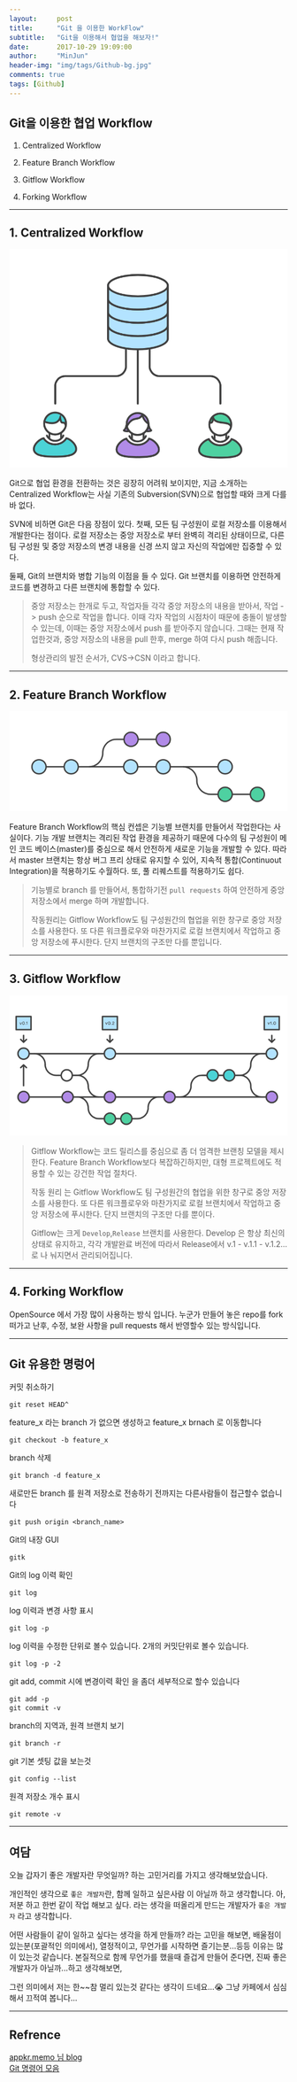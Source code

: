 ```yaml
---
layout:     post
title:      "Git 을 이용한 WorkFlow"
subtitle:   "Git을 이용해서 협업을 해보자!"
date:       2017-10-29 19:09:00
author:     "MinJun"
header-img: "img/tags/Github-bg.jpg"
comments: true
tags: [Github]
---
```


## Git을 이용한 협업 Workflow 

1. Centralized Workflow

2. Feature Branch Workflow

3. Gitflow Workflow

4. Forking Workflow

---

## 1. Centralized Workflow


![screen](/img/posts/gitworkflow.jpg)

Git으로 협업 환경을 전환하는 것은 굉장히 어려워 보이지만, 지금 소개하는 Centralized Workflow는 사실 기존의 Subversion(SVN)으로 협업할 때와 크게 다를 바 없다. <br>

SVN에 비하면 Git은 다음 장점이 있다. 첫째, 모든 팀 구성원이 로컬 저장소를 이용해서 개발한다는 점이다. 로컬 저장소는 중앙 저장소로 부터 완벽히 격리된 상태이므로, 다른 팀 구성원 및 중앙 저장소의 변경 내용을 신경 쓰지 않고 자신의 작업에만 집중할 수 있다. <br>

둘째, Git의 브랜치와 병합 기능의 이점을 들 수 있다. Git 브랜치를 이용하면 안전하게 코드를 변경하고 다른 브랜치에 통합할 수 있다.

> 중앙 저장소는 한개로 두고, 작업자들 각각 중앙 저장소의 내용을 받아서, 작업 -> push 순으로 작업을 합니다. 이때 각자 작업의 시점차이 때문에 충돌이 발생할수 있는데, 이때는 중앙 저장소에서 push 를 받아주지 않습니다. 그때는 현재 작업한것과, 중앙 저장소의 내용을 pull 한후, merge 하여 다시 push 해줍니다.
> 
> 형상관리의 발전 순서가, CVS->CSN 이라고 합니다.

---

## 2. Feature Branch Workflow

![screen](/img/posts/gitworkflow-1.jpg)

Feature Branch Workflow의 핵심 컨셉은 기능별 브랜치를 만들어서 작업한다는 사실이다. 기능 개발 브랜치는 격리된 작업 환경을 제공하기 때문에 다수의 팀 구성원이 메인 코드 베이스(master)를 중심으로 해서 안전하게 새로운 기능을 개발할 수 있다. 따라서 master 브랜치는 항상 버그 프리 상태로 유지할 수 있어, 지속적 통합(Continuout Integration)을 적용하기도 수월하다. 또, 풀 리퀘스트를 적용하기도 쉽다. <br>

> 기능별로 branch 를 만들어서, 통합하기전 `pull requests` 하여 안전하게 중앙 저장소에서 merge 하며 개발합니다.
> 
> 작동원리는 Gitflow Workflow도 팀 구성원간의 협업을 위한 창구로 중앙 저장소를 사용한다. 또 다른 워크플로우와 마찬가지로 로컬 브랜치에서 작업하고 중앙 저장소에 푸시한다. 단지 브랜치의 구조만 다를 뿐입니다.
> 
> 


---

## 3. Gitflow Workflow

![screen](/img/posts/gitworkflow-2.jpg)

> Gitflow Workflow는 코드 릴리스를 중심으로 좀 더 엄격한 브랜칭 모델을 제시한다. Feature Branch Workflow보다 복잡하긴하지만, 대형 프로젝트에도 적용할 수 있는 강건한 작업 절차다.
> 
> 작동 원리 는 Gitflow Workflow도 팀 구성원간의 협업을 위한 창구로 중앙 저장소를 사용한다. 또 다른 워크플로우와 마찬가지로 로컬 브랜치에서 작업하고 중앙 저장소에 푸시한다. 단지 브랜치의 구조만 다를 뿐이다.
> 
> Gitflow는 크게 `Develop`,`Release` 브랜치를 사용한다. Develop 은 항상 최신의 상태로 유지하고, 각각 개발완료 버전에 따라서 Release에서 v.1 - v.1.1 - v.1.2... 로 나 눠지면서 관리되어집니다.


---


## 4. Forking Workflow

 OpenSource 에서 가장 많이 사용하는 방식 입니다. 누군가 만들어 놓은 repo를 fork 떠가고 난후, 수정, 보완 사항을 pull requests 해서 반영할수 있는 방식입니다. 
 
 
---

## Git 유용한 명렁어 

커밋 취소하기 <br>

```
git reset HEAD^
```

feature_x 라는 branch 가 없으면 생성하고 feature_x brnach 로 이동합니다 <br>

```
git checkout -b feature_x
```

branch 삭제<br>

```
git branch -d feature_x
```

새로만든 branch 를 원격 저장소로 전송하기 전까지는 다른사람들이 접근할수 없습니다 <br>

```
git push origin <branch_name>
```

Git의 내장 GUI <br>

```
gitk
```

Git의 log 이력 확인

```
git log
```

log 이력과 변경 사항 표시

```
git log -p
```

log 이력을 수정한 단위로 볼수 있습니다. 2개의 커밋단위로 볼수 있습니다.

```
git log -p -2
```

git add, commit 시에 변경이력 확인 을 좀더 세부적으로 할수 있습니다

```
git add -p
git commit -v
```

branch의 지역과, 원격 브랜치 보기

```
git branch -r
```

git 기본 셋팅 값을 보는것

```
git config --list
```

원격 저장소 개수 표시

```
git remote -v
```


---

## 여담

오늘 갑자기 좋은 개발자란 무엇일까? 하는 고민거리를 가지고 생각해보았습니다.  <br>

개인적인 생각으로 `좋은 개발자`란, 함께 일하고 싶은사람 이 아닐까 하고 생각합니다. 아, 저분 하고 한번 같이 작업 해보고 싶다. 라는 생각을 떠올리게 만드는 개발자가 `좋은 개발자` 라고 생각합니다.
 
어떤 사람들이 같이 일하고 싶다는 생각을 하게 만들까? 라는 고민을 해보면, 배울점이 있는분(포괄적인 의미에서), 열정적이고, 무언가를 시작하면 즐기는분...등등 이유는 많이 있는것 같습니다. 본질적으로 함께 무언가를 했을때 즐겁게 만들어 준다면, 진짜 좋은 개발자가 아닐까...하고 생각해보면,  

그런 의미에서 저는 한~~참 멀리 있는것 같다는 생각이 드네요...😭 그냥 카페에서 심심해서 끄적여 봅니다...

---

## Refrence 

[appkr.memo 님 blog](http://blog.appkr.kr/learn-n-think/comparing-workflows/) <br>
[Git 명령어 모음](https://medium.com/@joongwon/git-git-명령어-정리-c25b421ecdbd) <br> 
